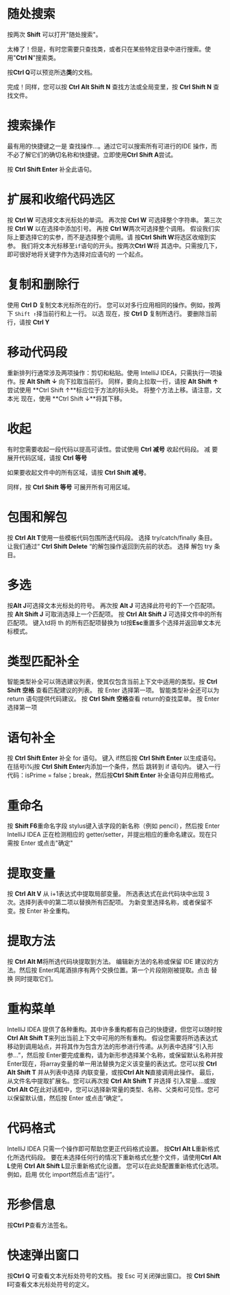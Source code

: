 # 随处搜索

按两次 **Shift** 可以打开"随处搜索"。

太棒了！但是，有时您需要只查找类，或者只在某些特定目录中进行搜索。使用"**Ctrl N**"搜索类。

按**Ctrl Q**可以预览所选**类**的文档。

完成！同样，您可以按 **Ctrl Alt Shift N** 查找方法或全局变里，按 **Ctrl Shift N** 查找文件。

# 搜索操作

最有用的快捷键之一是 查找操作...。通过它可以搜索所有可进行的IDE 操作，而不必了解它们的确切名称和快捷键。立即使用**Ctrl Shift A**尝试。

按 **Ctrl Shift Enter** 补全此语句。

# 扩展和收缩代码选区

按 **Ctrl W** 可选择文本光标处的单词。
再次按 **Ctrl W** 可选择整个字符串。
第三次按 **Ctrl W** 以在选择中添加引号。
再按 **Ctrl W**两次可选择整个调用。
假设我们实际上要选择它的实参，而不是选择整个调用。请
按**Ctrl Shift W**将选区收缩到实参。
我们将文本光标移至`if`语句的开头。按两次**Ctrl W**将
其选中。只需按几下，即可很好地将关键字作为选择对应语句的
一个起点。

# 复制和删除行

使用 **Ctrl D** 复制文本光标所在的行。
您可以对多行应用相同的操作。例如，按两下 `Shift ↑`择当前行和上一行。
以选
现在，按 **Ctrl D** 复制所选行。
要删除当前行，请按 **Ctrl Y**

# 移动代码段

重新排列行通常涉及两项操作：剪切和粘贴。使用 IntelliJ IDEA，只需执行一项操作。按 **Alt Shift ↓** 向下拉取当前行。
同样，要向上拉取一行，请按 **Alt Shift ↑**
尝试使用 **Ctrl Shift ↑**标应位于方法的标头处。
将整个方法上移。请注意，文本光
现在，使用 **Ctrl Shift ↓**将其下移。

# 收起

有时您需要收起一段代码以提高可读性。尝试使用 **Ctrl  减号** 收起代码段。
减
要展开代码区域，请按 **Ctrl 等号**

如果要收起文件中的所有区域，请按 **Ctrl Shift 减号**。

同样，按 **Ctrl Shift 等号** 可展开所有可用区域。

# 包围和解包

按 **Ctrl Alt T**使用一些模板代码包围所迭代码段。
选择 try/catch/finally 条目。
让我们通过“ **Ctrl Shift Delete** “的解包操作返回到先前的状态。
选择 解包 try 条目。

# 多选

按**Alt J**可选择文本光标处的符号。
再次按 **Alt J** 可选择此符号的下一个匹配项。
按 **Alt Shift J** 可取消选择上一个匹配项。
按 **Ctrl Alt Shift J** 可选择文件中的所有匹配项。
键入td将 th 的所有匹配项替换为 td按**Esc**重置多个选择并返回单文本光标模式。

# 类型匹配补全

智能类型补全可以筛选建议列表，使其仅包含当前上下文中适用的类型。按 **Ctrl Shift 空格** 查看匹配建议的列表。
按 Enter 选择第一项。
智能类型补全还可以为 return 语句提供代码建议。
按 **Ctrl Shift 空格**查看 return的查找菜单。
按 Enter 选择第一项

# 语句补全

按 **Ctrl Shift Enter** 补全 for 语句。
键入 if然后按 **Ctrl Shift Enter** 以生成语句。
在括号i%j按 **Ctrl Shift Enter**内添加一个条件，然后
跳转到 if 语句内。
键入一行代码：isPrime = false；break，然后按**Ctrl Shift Enter** 补全语句并应用格式。

# 重命名

按 **Shift F6**重命名字段
stylus键入该字段的新名称（例如 pencil），然后按 Enter IntelliJ IDEA 正在检测相应的 getter/setter，并提出相应的重命名建议。现在只需按 Enter 或点击"确定"

# 提取变量

按 **Ctrl Alt V** 从 i+1表达式中提取局部变量。
所选表达式在此代码块中出现 3 次。选择列表中的第二项以替换所有匹配项。
为新变里选择名称，或者保留不变。按 Enter 补全重构。

# 提取方法

按 **Ctrl Alt M**将所选代码块提取到方法。
编辑新方法的名称或保留 IDE 建议的方法。然后按 Enter鸡尾酒排序有两个交换位置。第一个片段刚刚被提取。点击 替换 同时提取它们。

# 重构菜单
IntelliJ IDEA 提供了各种重构。其中许多重构都有自己的快捷键，但您可以随时按 **Ctrl Alt Shift T**来列出当前上下文中可用的所有重构。
假设您需要将所选表达式移动到调用站点，并将其作为包含方法的形参进行传递。从列表中选择“引入形参…”，然后按 Enter要完成重构，请为新形参选择某个名称，或保留默认名称并按 Enter现在，将array变量的单一用法替换为定义该变量的表达式。您可以按
**Ctrl Alt Shift T** 并从列表中选择 内联变量，或按**Ctrl Alt N**直接调用此操作。
最后，从文件名中提取扩展名。您可以再次按 **Ctrl Alt Shift T** 并选择 引入常量….或按 **Ctrl Alt C**在此对话框中，您可以选择新常量的类型、名称、父类和可见性。您可以保留默认值，然后按 Enter 或点击“确定”。

# 代码格式
IntelliJ IDEA 只需一个操作即可帮助您更正代码格式设置。
按**Ctrl Alt L**重新格式化所选代码段。
要在未选择任何行的情况下重新格式化整个文件，请使用**Ctrl Alt L**使用 **Ctrl Alt Shift L**显示重新格式化设置。
您可以在此处配置重新格式化选项。例如，启用 优化 import然后点击“运行”。

# 形参信息
按**Ctrl P**查看方法签名。

# 快速弹出窗口
按**Ctrl Q** 可查看文本光标处符号的文档。
按 Esc 可关闭弹出窗口。
按 **Ctrl Shift I**可查看文本光标处符号的定义。